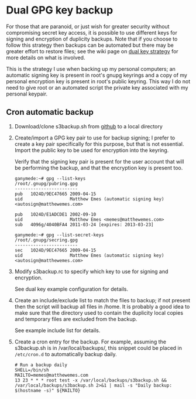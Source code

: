 Dual GPG key backup
=====================

For those that are paranoid, or just wish for greater security without
compromising secret key access, it is possible to use different keys
for signing and encryption of duplicity backups. Note that if you
choose to follow this strategy then backups can be automated but there
may be greater effort to restore files; see the wiki page on [dual key
strategy][1] for more details on what is involved.

This is the strategy I use when backing up my personal computers; an
automatic signing key is present in root's gnupg keyrings and a copy
of my personal encryption key is present in root's public
keyring. This way I do not need to give root or an automated script
the private key associated with my personal keypair.

Cron automatic backup
---------------------
1.  Download/clone s3backup.sh from [github][2] to a local directory

2.  Create/import a GPG key pair to use for backup signing; I prefer
    to create a key pair specifically for this purpose, but that is
    not essential. Import the public key to be used for encryption
    into the keyring.

    Verify that the signing key pair is present for the user account that will
    be performing the backup, and that the encryption key is present too.

        ganymede:~# gpg --list-keys
        /root/.gnupg/pubring.gpg
        ------------------------
        pub   1024D/9EC47665 2009-04-15
        uid                  Matthew Emes (automatic signing key) <autosign@matthewemes.com>
        
        pub   1024D/E1ADCDE1 2002-09-10
        uid                  Matthew Emes <memes@matthewemes.com>
        sub   4096g/4040BFA4 2011-03-24 [expires: 2013-03-23]
        
        ganymede:~# gpg --list-secret-keys
        /root/.gnupg/secring.gpg
        ------------------------
        sec   1024D/9EC47665 2009-04-15
        uid                  Matthew Emes (automatic signing key) <autosign@matthewemes.com>
       
3.  Modify s3backup.rc to specify which key to use for signing and
    encryption.

    See dual key example configuration for details.

4.  Create an include/exclude list to match the files to backup; if
    not present then the script will backup all files in /home. It is
    probably a good idea to make sure that the directory used to
    contain the duplicity local copies and temporary files are
    excluded from the backup.

    See example include list for details.

5.  Create a cron entry for the backup. For example, assuming the
    s3backup.sh is in /var/local/backups/, this snippet could be
    placed in `/etc/cron.d` to automatically backup daily.

        # Run a backup daily
        SHELL=/bin/sh
        MAILTO=memes@matthewemes.com
        13 23 * * * root test -x /var/local/backups/s3backup.sh && /var/local/backups/s3backup.sh 2>&1 | mail -s "Daily backup: $(hostname -s)" ${MAILTO}

[1]: http://github.com/memes/s3backup/wiki/Dual%20Key%20Strategy
[2]: http://github.com/memes/s3backup "s3backup git repository"
